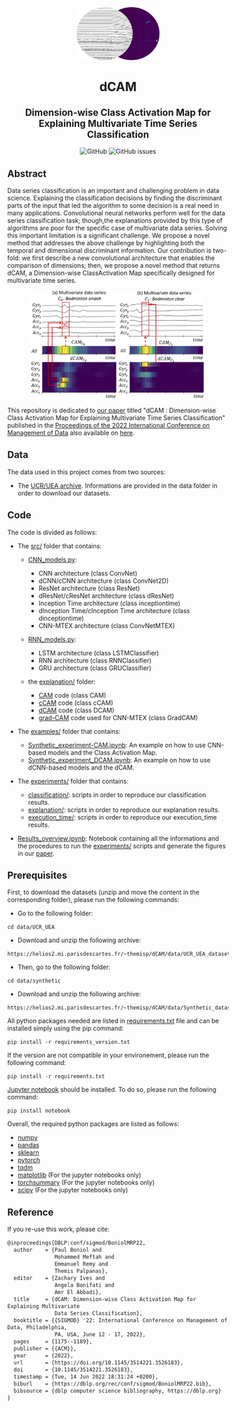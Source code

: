 <p align="center">
<img width="190" src="./ressources/dCAM_logo.png"/>
</p>


<h1 align="center">dCAM</h1>
<h2 align="center">Dimension-wise Class Activation Map for Explaining Multivariate Time Series Classification</h2>

<div align="center">
<p>
<img alt="GitHub" src="https://img.shields.io/github/license/boniolp/dCAM"> <img alt="GitHub issues" src="https://img.shields.io/github/issues/boniolp/dCAM">
</p>
</div>


## Abstract

Data series classification is an important and challenging problem in data science. Explaining the classification decisions by finding the discriminant parts of the input that led the algorithm to some decision is a real need in many applications. Convolutional neural networks perform well for the data series classification task; though,the explanations provided by this type of algorithms are poor for the specific case of multivariate data series. Solving this important limitation is a significant challenge. We propose a novel method that addresses the above challenge by highlighting both the temporal and dimensional discriminant information. Our contribution is two-fold: we first describe a new convolutional architecture that enables the comparison of dimensions; then, we propose a novel method that returns dCAM, a Dimension-wise ClassActivation Map specifically designed for multivariate time series. 


<p align="center">
<img src="ressources/intro_figure.png" alt="drawing" width="400"/>
</p>

This repository is dedicated to [our paper](https://dl.acm.org/doi/abs/10.1145/3514221.3526183) titled "dCAM : Dimension-wise Class Activation Map for Explaining Multivariate Time Series Classification" published in the [Proceedings of the 2022 International Conference on Management of Data](https://dl.acm.org/doi/proceedings/10.1145/3514221) also available on [here](https://www.researchgate.net/publication/361416963_dCAM_Dimension-wise_Class_Activation_Map_for_Explaining_Multivariate_Data_Series_Classification).



## Data 
The data used in this project comes from two sources: 
- The [UCR/UEA archive](http://timeseriesclassification.com/TSC.zip). Informations are provided in the data folder in order to download our datasets.

## Code 
The code is divided as follows: 
- The [src/](https://github.com/boniolp/dCAM/tree/main/src) folder that contains:
  - [CNN_models.py](https://github.com/boniolp/dCAM/blob/main/src/models/CNN_models.py):
    - CNN architecture (class ConvNet)
    - dCNN/cCNN architecture (class ConvNet2D)
    - ResNet architecture (class ResNet)
    - dResNet/cResNet architecture (class dResNet)
    - Inception Time architecture (class inceptiontime)
    - dInception Time/cInception Time architecture (class dinceptiontime)
    - CNN-MTEX architecture (class ConvNetMTEX)
  - [RNN_models.py](https://github.com/boniolp/dCAM/blob/main/src/models/RNN_models.py):
    - LSTM architecture (class LSTMClassifier)
    - RNN architecture (class RNNClassifier)
    - GRU architecture (class GRUClassifier)

  - the [explanation/](https://github.com/boniolp/dCAM/blob/main/src/explanation/) folder:
    - [CAM](https://github.com/boniolp/dCAM/blob/main/src/explanation/CAM.py) code (class CAM)
    - [cCAM](https://github.com/boniolp/dCAM/blob/main/src/explanation/cCAM.py) code (class cCAM)
    - [dCAM](https://github.com/boniolp/dCAM/blob/main/src/explanation/DCAM.py) code (class DCAM)
    - [grad-CAM](https://github.com/boniolp/dCAM/blob/main/src/explanation/grad_cam_mtex.py) code used for CNN-MTEX (class GradCAM)

- The [examples/](https://github.com/boniolp/dCAM/tree/main/examples) folder that contains:
  - [Synthetic_experiment-CAM.ipynb](https://github.com/boniolp/dCAM/tree/main/examples/Synthetic_experiment-CAM.ipynb): An example on how to use CNN-based models and the Class Activation Map.
  - [Synthetic_experiment_DCAM.ipynb](https://github.com/boniolp/dCAM/tree/main/examples/Synthetic_experiment_DCAM.ipynb): An example on how to use dCNN-based models and the dCAM.

- The [experiments/](https://github.com/boniolp/dCAM/tree/main/experiments) folder that contains:
  - [classification/](https://github.com/boniolp/dCAM/tree/main/experiments/classification): scripts in order to reproduce our classification results.
  - [explanation/](https://github.com/boniolp/dCAM/tree/main/experiments/explanation/): scripts in order to reproduce our explanation results.
  - [execution_time/](https://github.com/boniolp/dCAM/tree/main/experiments/execution_time/): scripts in order to reproduce our execution_time results.

- [Results_overview.ipynb](https://github.com/boniolp/dCAM/blob/main/Results_overview.ipynb): Notebook containing all the informations and the procedures to run the [experiments/](https://github.com/boniolp/dCAM/tree/main/experiments) scripts and generate the figures in our [paper](https://www.researchgate.net/publication/361416963_dCAM_Dimension-wise_Class_Activation_Map_for_Explaining_Multivariate_Data_Series_Classification).

## Prerequisites

First, to download the datasets (unzip and move the content in the corresponding folder), please run the following commands:

- Go to the following folder:

```(bash) 
cd data/UCR_UEA
```

- Download and unzip the following archive:

```(bash) 
https://helios2.mi.parisdescartes.fr/~themisp/dCAM/data/UCR_UEA_datasets.zip
```

- Then, go to the following folder:

```(bash) 
cd data/synthetic
```

- Download and unzip the following archive:

```(bash) 
https://helios2.mi.parisdescartes.fr/~themisp/dCAM/data/Synthetic_datasets.zip
```

All python packages needed are listed in [requirements.txt](https://github.com/boniolp/dCAM/blob/main/requirements.txt) file and can be installed simply using the pip command: 

```(bash) 
pip install -r requirements_version.txt
``` 

If the version are not compatible in your environement, please run the following command:


```(bash) 
pip install -r requirements.txt
``` 

[Jupyter notebook](https://jupyter.org/install) should be installed. To do so, please run the following command:

```(bash) 
pip install notebook
``` 

Overall, the required python packages are listed as follows:
* [numpy](http://www.numpy.org/)
* [pandas](https://pandas.pydata.org/)
* [sklearn](http://scikit-learn.org/stable/)
* [pytorch](https://pytorch.org/)
* [tqdm](https://github.com/tqdm/tqdm)
* [matplotlib](https://matplotlib.org/) (For the jupyter notebooks only)
* [torchsummary](https://github.com/sksq96/pytorch-summary) (For the jupyter notebooks only)
* [scipy](https://www.scipy.org/) (For the jupyter notebooks only)

## Reference

If you re-use this work, please cite:

```
@inproceedings{DBLP:conf/sigmod/BoniolMRP22,
  author    = {Paul Boniol and
               Mohammed Meftah and
               Emmanuel Remy and
               Themis Palpanas},
  editor    = {Zachary Ives and
               Angela Bonifati and
               Amr El Abbadi},
  title     = {dCAM: Dimension-wise Class Activation Map for Explaining Multivariate
               Data Series Classification},
  booktitle = {{SIGMOD} '22: International Conference on Management of Data, Philadelphia,
               PA, USA, June 12 - 17, 2022},
  pages     = {1175--1189},
  publisher = {{ACM}},
  year      = {2022},
  url       = {https://doi.org/10.1145/3514221.3526183},
  doi       = {10.1145/3514221.3526183},
  timestamp = {Tue, 14 Jun 2022 18:31:24 +0200},
  biburl    = {https://dblp.org/rec/conf/sigmod/BoniolMRP22.bib},
  bibsource = {dblp computer science bibliography, https://dblp.org}
}
```
